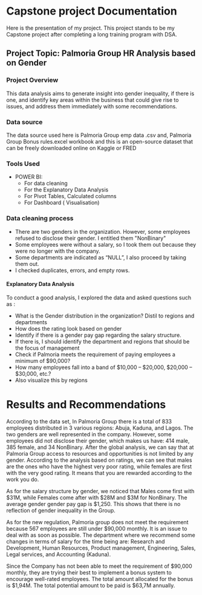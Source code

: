 # Capstone project Documentation 
Here is the presentation of my project.
This project stands to be my Capstone project after completing a long training program with DSA.

## Project Topic: Palmoria Group HR Analysis based on Gender

### Project Overview
This data analysis aims to generate insight into gender inequality, if there is one, and identify 
key areas within the business that could give rise to issues, and address them immediately with some recommendations.

### Data source 
The data source used here is Palmoria Group emp data .csv and, Palmoria Group Bonus rules.excel workbook and this is an open-source dataset that can be freely downloaded online on Kaggle or FRED

### Tools Used 
- POWER BI:
   - For data cleaning
   - For the Explanatory Data Analysis
   - For Pivot Tables, Calculated columns
   - For Dashboard ( Visualisation)

### Data cleaning process
- There are two genders in the organization. However, some employees 
refused to disclose their gender. I entitled them "NonBinary"
- Some employees were without a salary, so I took them out because they were no longer with the company.
- Some departments are indicated as “NULL”, I also proceed by taking them out.
- I checked duplicates, errors, and empty rows.


#### Explanatory Data Analysis
To conduct a good analysis, I explored the data and asked questions such as :
- What is the Gender distribution in the organization? Distil to regions and 
departments 
- How does the rating look based on gender
- Identify if there is a gender pay gap regarding the salary structure.
- If there is, I should identify the department and regions that should be the focus of 
management
- Check if Palmoria meets the requirement of paying employees a minimum of $90,000? 
- How many employees fall into a band of $10,000 – $20,000, $20,000 – $30,000, 
etc.? 
- Also visualize this by regions



# Results and Recommendations
According to the data set, In Palmoria Group there is a total of 833 employees distributed in 3 various regions: Abuja, Kaduna, and Lagos.
The two genders are well represented in the company. However, some employees did not disclose their gender, which makes us have: 414 male, 385 female, and 34 NonBinary.
After the global analysis, we can say that at Palmoria Group access to resources and opportunities is not limited by any gender. According to the analysis based on ratings, we can see that males are the ones who have the highest very poor rating, while females are first with the very good rating. It means that you are rewarded according to the work you do. 

As for the salary structure by gender, we noticed that Males come first with $31M, while Females come after with $28M and $3M for NonBinary. The average gender gender pay gap is $1,250. This shows that there is no reflection of gender inequality in the Group. 

As for the new regulation, Palmoria group does not meet the requirement because 567 employees are still under $90,000 monthly. It is an issue to deal with as soon as possible. 
The department where we recommend some changes in terms of salary for the time being are: Research and Development, Human Resources, Product management, Engineering, Sales, Legal services, and Accounting (Kaduna).

Since the Company has not been able to meet the requirement of $90,000 monthly, they are trying their best to implement a bonus system to encourage well-rated employees.
The total amount allocated for the bonus is $1,94M. The total potential amount to be paid is $63,7M annually.
